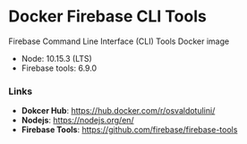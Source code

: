 # Docker Firebase CLI Tools

Firebase Command Line Interface (CLI) Tools Docker image

- Node: 10.15.3 (LTS)
- Firebase tools: 6.9.0


### Links

- **Dokcer Hub**: https://hub.docker.com/r/osvaldotulini/
- **Nodejs**: https://nodejs.org/en/
- **Firebase Tools**: https://github.com/firebase/firebase-tools	
 

